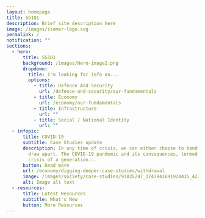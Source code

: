 ```yaml
---
layout: homepage
title: SG101
description: Brief site description here
image: /images/isomer-logo.svg
permalink: /
notification: ""
sections:
  - hero:
      title: SG101
      background: /images/Hero-image2.png
      dropdown:
        title: I'm looking for info on...
        options:
          - title: Defence And Security
            url: /defence-and-security/our-fundamentals
          - title: Economy
            url: /economy/our-fundamentals
          - title: Infrastructure
            url: ""
          - title: Social / National Identity
            url: ""
  - infopic:
      title: COVID-19
      subtitle: Case Studies update
      description: In any time of crisis, we can either choose to band together, or
        draw apart. The COVID-19 pandemic and its consequences, termed “the
        crisis of a generation...
      button: Read more
      url: /economy/digging-deeper-case-studies/withdrawal
      image: /images/society/case-studies/93835247_3747841691924435_4238911148084166656_n.png
      alt: Image alt text
  - resources:
      title: Latest Resources
      subtitle: What's New
      button: More Resources
---
```


